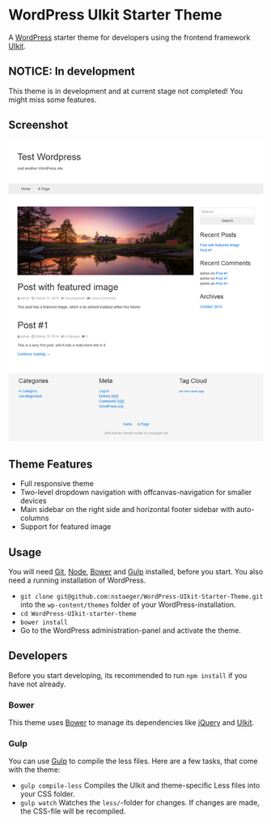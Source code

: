 # WordPress UIkit Starter Theme

A [WordPress](http://www.wordpress.org) starter theme for developers using the frontend framework [UIkit](http://www.getuikit.com).


## NOTICE: In development

This theme is in development and at current stage not completed! You might miss some features.

## Screenshot

![Screenshot](/screenshot.png)

## Theme Features

- Full responsive theme
- Two-level dropdown navigation with offcanvas-navigation for smaller devices
- Main sidebar on the right side and horizontal footer sidebar with auto-columns
- Support for featured image


## Usage

You will need [Git](http://git-scm.com/), [Node](http://nodejs.org/), [Bower](http://bower.io/) and [Gulp](http://gulpjs.com/) installed, before you start. You also need a running installation of WordPress.

- `git clone git@github.com:nstaeger/WordPress-UIkit-Starter-Theme.git` into the `wp-content/themes` folder of your WordPress-installation.
- `cd WordPress-UIkit-starter-theme`
- `bower install`
- Go to the WordPress administration-panel and activate the theme.


## Developers

Before you start developing, its recommended to run `npm install` if you have not already.

### Bower

This theme uses [Bower](http://bower.io/) to manage its dependencies like [jQuery](http://jquery.com/) and [UIkit](http://getuikit.com/).

### Gulp

You can use [Gulp](http://gulpjs.com/) to compile the less files. Here are a few tasks, that come with the theme:

- `gulp compile-less` Compiles the UIkit and theme-specific Less files into your CSS folder.
- `gulp watch` Watches the `less/`-folder for changes. If changes are made, the CSS-file will be recompiled.
